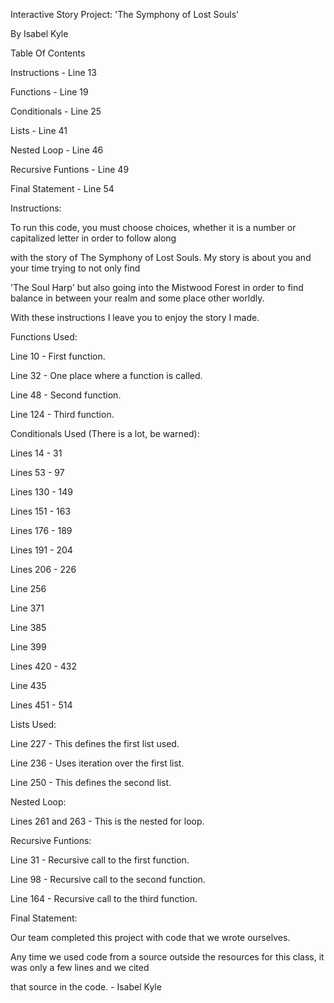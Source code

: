 Interactive Story Project: 'The Symphony of Lost Souls'

By Isabel Kyle

Table Of Contents

Instructions - Line 13

Functions - Line 19

Conditionals - Line 25

Lists - Line 41

Nested Loop - Line 46

Recursive Funtions - Line 49

Final Statement - Line 54


Instructions:

To run this code, you must choose choices, whether it is a number or capitalized letter in order to follow along

with the story of The Symphony of Lost Souls. My story is about you and your time trying to not only find 

'The Soul Harp' but also going into the Mistwood Forest in order to find balance in between your realm and some place other worldly.

With these instructions I leave you to enjoy the story I made.


Functions Used:

Line 10 - First function.

Line 32 - One place where a function is called.

Line 48 - Second function.

Line 124 - Third function.


Conditionals Used (There is a lot, be warned):

Lines 14 - 31

Lines 53 - 97

Lines 130 - 149

Lines 151 - 163

Lines 176 - 189

Lines 191 - 204

Lines 206 - 226

Line 256

Line 371

Line 385

Line 399

Lines 420 - 432

Line 435

Lines 451 - 514


Lists Used:

Line 227 - This defines the first list used.

Line 236 - Uses iteration over the first list.

Line 250 - This defines the second list.


Nested Loop:

Lines 261 and 263 - This is the nested for loop.


Recursive Funtions:

Line 31 - Recursive call to the first function.

Line 98 - Recursive call to the second function.

Line 164 - Recursive call to the third function.


Final Statement:


Our team completed this project with code that we wrote ourselves. 

Any time we used code from a source outside the resources for this class, it was only a few lines and we cited 

that source in the code. - Isabel Kyle 
